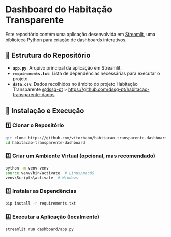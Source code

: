 # Dashboard do Habitação Transparente

Este repositório contém uma aplicação desenvolvida em [Streamlit](https://streamlit.io/), uma biblioteca Python para criação de dashboards interativos.

## 📂 Estrutura do Repositório

- **`app.py`**: Arquivo principal da aplicação em Streamlit.
- **`requirements.txt`**: Lista de dependências necessárias para executar o projeto.
- **`data.csv`**: Dados recolhidos no âmbito do projeto Habitação Transparente [@dssg-pt](https://github.com/dssg-pt) > <https://github.com/dssg-pt/habitacao-transparente-dados>

## 🚀 Instalação e Execução

### 1️⃣ Clonar o Repositório

```bash
git clone https://github.com/vitorbabo/habitacao-transparente-dashboard.git
cd habitacao-transparente-dashboard
```

### 2️⃣ Criar um Ambiente Virtual (opcional, mas recomendado)

```bash
python -m venv venv
source venv/bin/activate  # Linux/macOS
venv\Scripts\activate  # Windows
```

### 3️⃣ Instalar as Dependências

```bash
pip install -r requirements.txt
```

### 4️⃣ Executar a Aplicação (localmente)

```bash
streamlit run dashboard/app.py
```

